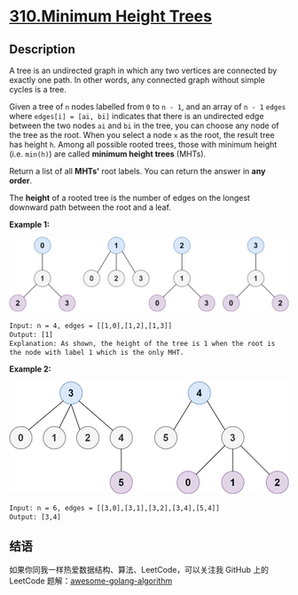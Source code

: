 # [310.Minimum Height Trees][title]

## Description
A tree is an undirected graph in which any two vertices are connected by exactly one path. In other words, any connected graph without simple cycles is a tree.

Given a tree of `n` nodes labelled from `0` to `n - 1`, and an array of `n - 1` `edges` where `edges[i] = [ai, bi]` indicates that there is an undirected edge between the two nodes `ai` and `bi` in the tree, you can choose any node of the tree as the root. When you select a node `x` as the root, the result tree has height `h`. Among all possible rooted trees, those with minimum height (i.e. `min(h)`)  are called **minimum height trees** (MHTs).

Return a list of all **MHTs'** root labels. You can return the answer in **any order**.

The **height** of a rooted tree is the number of edges on the longest downward path between the root and a leaf.

**Example 1:**  

![1](./e1.jpeg)

```
Input: n = 4, edges = [[1,0],[1,2],[1,3]]
Output: [1]
Explanation: As shown, the height of the tree is 1 when the root is the node with label 1 which is the only MHT.
```

**Example 2:**  

![2](./e2.jpeg)

```
Input: n = 6, edges = [[3,0],[3,1],[3,2],[3,4],[5,4]]
Output: [3,4]
```

## 结语

如果你同我一样热爱数据结构、算法、LeetCode，可以关注我 GitHub 上的 LeetCode 题解：[awesome-golang-algorithm][me]

[title]: https://leetcode.com/problems/minimum-height-trees/
[me]: https://github.com/kylesliu/awesome-golang-algorithm
